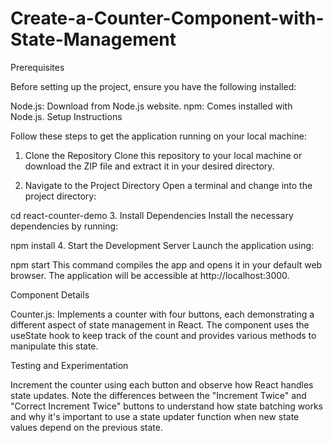 # Create-a-Counter-Component-with-State-Management

Prerequisites

Before setting up the project, ensure you have the following installed:

Node.js: Download from Node.js website.
npm: Comes installed with Node.js.
Setup Instructions

Follow these steps to get the application running on your local machine:

1. Clone the Repository
Clone this repository to your local machine or download the ZIP file and extract it in your desired directory.

2. Navigate to the Project Directory
Open a terminal and change into the project directory:

cd react-counter-demo
3. Install Dependencies
Install the necessary dependencies by running:

npm install
4. Start the Development Server
Launch the application using:

npm start
This command compiles the app and opens it in your default web browser. The application will be accessible at http://localhost:3000.

Component Details

Counter.js: Implements a counter with four buttons, each demonstrating a different aspect of state management in React. The component uses the useState hook to keep track of the count and provides various methods to manipulate this state.

Testing and Experimentation

Increment the counter using each button and observe how React handles state updates.
Note the differences between the "Increment Twice" and "Correct Increment Twice" buttons to understand how state batching works and why it's important to use a state updater function when new state values depend on the previous state.
